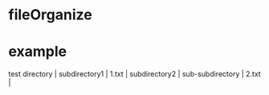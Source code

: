 # fileOrganize
# example
test directory
|
  subdirectory1
  |
    1.txt
|
  subdirectory2
  |
    sub-subdirectory
    |
      2.txt
|

